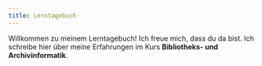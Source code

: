 ```yaml
---
title: Lerntagebuch
---
```


Willkommen zu meinem Lerntagebuch! Ich freue mich, dass du da bist. Ich schreibe hier über meine Erfahrungen im Kurs **Bibliotheks- und Archivinformatik**.
